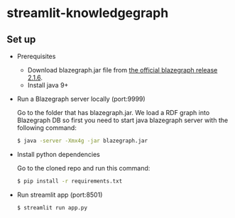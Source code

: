 # streamlit-knowledgegraph
## Set up
- Prerequisites
  - Download blazegraph.jar file from [the official blazegraph release 2.1.6](https://github.com/blazegraph/database/releases/tag/BLAZEGRAPH_2_1_6_RC).
  - Install java 9+

- Run a Blazegraph server locally (port:9999)
  
  Go to the folder that has blazegraph.jar. We load a RDF graph into Blazegraph DB so first you need to start java blazegraph server with the following command:
  ```bash
  $ java -server -Xmx4g -jar blazegraph.jar
  ```
- Install python dependencies

  Go to the cloned repo and run this command:
  ```bash
  $ pip install -r requirements.txt
  ```
- Run streamlit app (port:8501)
  ```bash
  $ streamlit run app.py
  ```
  
  

